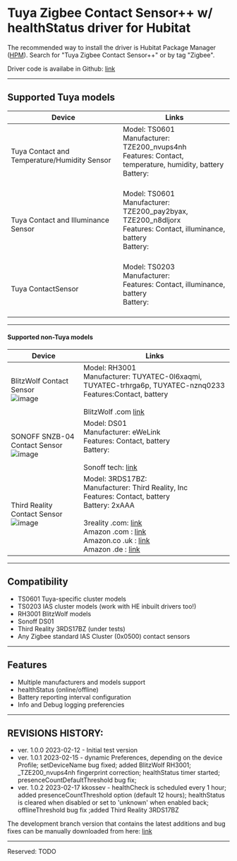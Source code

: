 # Tuya Zigbee Contact Sensor++ w/ healthStatus driver for Hubitat

The recommended way to install the driver is Hubitat Package Manager ([HPM](https://community.hubitat.com/t/beta-hubitat-package-manager/38016)). Search for "Tuya Zigbee Contact Sensor++" or by tag "Zigbee".

Driver code is availabe in Github: [link](https://raw.githubusercontent.com/kkossev/Hubitat/main/Drivers/Tuya%20Contact%20Sensor/Tuya%20Contact%20Sensor.groovy)
 
 
------------------------
## Supported Tuya models
|  Device |  Links |
|---|---|
| Tuya Contact and Temperature/Humidity Sensor <br>  |Model: TS0601<br>Manufacturer: TZE200_nvups4nh <br>Features: Contact, temperature, humidity, battery<br>Battery: <br><br>  |
| Tuya Contact and Illuminance Sensor<br>  |Model: TS0601<br>Manufacturer: TZE200_pay2byax, TZE200_n8dljorx<br>Features: Contact, illuminance, battery<br>Battery: <br><br> |
| Tuya ContactSensor| Model: TS0203<br>Manufacturer: <br>Features: Contact, illuminance, battery<br>Battery: <br><br> |
--------------------------

#### Supported non-Tuya models
|  Device |  Links |
|---|---|
| BlitzWolf Contact Sensor <br> ![image](https://user-images.githubusercontent.com/6189950/219621518-0a209cda-bc2d-45cf-8b7e-3be3a36b5841.png) |Model: RH3001<br>Manufacturer: TUYATEC-0l6xaqmi, TUYATEC-trhrga6p, TUYATEC-nznq0233 <br>Features:Contact, battery<br><br> BlitzWolf .com [link](https://www.blitzwolf.com/BlitzWolf--BW-IS2-Zigbee-Smart-Home-Door-and-Window-Sensor-Open-or-Close-APP-Remote-Alarm-p-1604217.html) |
| SONOFF SNZB-04 Contact Sensor <br> ![image](https://user-images.githubusercontent.com/6189950/219620331-ef1c13c8-5e55-47cb-9cda-6848701099a3.png)|Model: DS01<br>Manufacturer: eWeLink<br>Features: Contact, battery<br>Battery: <br><br> Sonoff tech: [link](https://sonoff.tech/product/gateway-and-sensors/snzb-04/)|
| Third Reality Contact Sensor <br>![image](https://user-images.githubusercontent.com/6189950/219615608-f7c282c5-bf32-4309-90fd-6e66a1453561.png) |Model: 3RDS17BZ: <br> Manufacturer: Third Reality, Inc<br>Features: Contact, battery<br>Battery: 2xAAA<br><br>3reality .com: [link](https://www.3reality.com/)<br>Amazon .com : [link](https://www.amazon.com/THIRDREALITY-Contact-Security-Required-SmartThings/dp/B08R9PH4JT?th=1) <br> Amazon.co .uk : [link](https://www.amazon.co.uk/THIRDREALITY-Contact-Security-Required-SmartThings/dp/B08R9PH4JT)<br>Amazon .de : [link](https://www.amazon.de/-/en/THIRDREALITY-Contact-Security-Required-SmartThings/dp/B08R9PH4JT) |


---------------------------
## Compatibility
* TS0601 Tuya-specific cluster models
* TS0203 IAS cluster models (work with HE inbuilt drivers too!)
* RH3001 BlitzWolf models
* Sonoff DS01 
* Third Reality 3RDS17BZ (under tests)
* Any Zigbee standard IAS Cluster (0x0500) contact sensors


-------------------------

## Features
* Multiple manufacturers and models support
* healthStatus (online/offline)
* Battery reporting interval configuration
* Info and Debug logging preferencies

-------------------------

## REVISIONS HISTORY:
* ver. 1.0.0 2023-02-12 - Initial test version
* ver. 1.0.1 2023-02-15 - dynamic Preferences, depending on the device Profile; setDeviceName bug fixed; added BlitzWolf RH3001; _TZE200_nvups4nh fingerprint correction; healthStatus timer started; presenceCountDefaultThreshold bug fix;
* ver. 1.0.2 2023-02-17 kkossev - healthCheck is scheduled every 1 hour; added presenceCountThreshold option (default 12 hours); healthStatus is cleared when disabled or set to 'unknown' when enabled back; offlineThreshold bug fix ;added Third Reality 3RDS17BZ

The development branch version that contains the latest additions and bug fixes can be manually downloaded from here: [link](https://raw.githubusercontent.com/kkossev/Hubitat/development/Drivers/Tuya%20Contact%20Sensor/Tuya%20Contact%20Sensor.groovy)

----------------------

Reserved:  TODO

